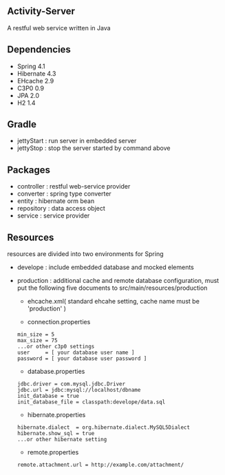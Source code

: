 ## Activity-Server 
A restful web service written in Java

## Dependencies
- Spring 4.1
- Hibernate 4.3
- EHcache 2.9
- C3P0 0.9
- JPA 2.0
- H2 1.4

## Gradle
- jettyStart  : run server in embedded server
- jettyStop   : stop the server started by command above

## Packages
- controller : restful web-service provider
- converter  : spring type converter
- entity     : hibernate orm bean
- repository : data access object
- service    : service provider

## Resources
resources are divided into two environments for Spring

- develope   : include embedded database and mocked elements
- production : additional cache and remote database configuration, must put the following five documents to src/main/resources/production
    - ehcache.xml( standard ehcahe setting, cache name must be 'production' )
    
    - connection.properties
    ```
    min_size = 5
    max_size = 75
    ...or other c3p0 settings
    user     = [ your database user name ]
    password = [ your database user password ]
    ```
    
    - database.properties
    ```
    jdbc.driver = com.mysql.jdbc.Driver
    jdbc.url = jdbc:mysql://localhost/dbname
    init_database = true
    init_database_file = classpath:develope/data.sql
    ```
    
    - hibernate.properties
    ```
    hibernate.dialect  = org.hibernate.dialect.MySQL5Dialect
    hibernate.show_sql = true
    ...or other hibernate setting
    ```
    
    - remote.properties
    ```
    remote.attachment.url = http://example.com/attachment/
    ```

